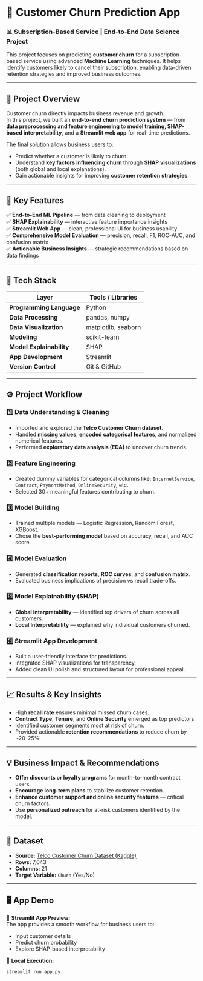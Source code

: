 # 🚀 Customer Churn Prediction App

### 📊 Subscription-Based Service | End-to-End Data Science Project

This project focuses on predicting **customer churn** for a subscription-based service using advanced **Machine Learning** techniques. It helps identify customers likely to cancel their subscription, enabling data-driven retention strategies and improved business outcomes.

---

## 📁 Project Overview

Customer churn directly impacts business revenue and growth.  
In this project, we built an **end-to-end churn prediction system** — from **data preprocessing and feature engineering** to **model training, SHAP-based interpretability**, and a **Streamlit web app** for real-time predictions.

The final solution allows business users to:
- Predict whether a customer is likely to churn.
- Understand **key factors influencing churn** through **SHAP visualizations** (both global and local explanations).
- Gain actionable insights for improving **customer retention strategies**.

---

## 🧠 Key Features

✅ **End-to-End ML Pipeline** — from data cleaning to deployment  
✅ **SHAP Explainability** — interactive feature importance insights  
✅ **Streamlit Web App** — clean, professional UI for business usability  
✅ **Comprehensive Model Evaluation** — precision, recall, F1, ROC-AUC, and confusion matrix  
✅ **Actionable Business Insights** — strategic recommendations based on data findings  

---

## 🧩 Tech Stack

| Layer | Tools / Libraries |
|-------|--------------------|
| **Programming Language** | Python |
| **Data Processing** | pandas, numpy |
| **Data Visualization** | matplotlib, seaborn |
| **Modeling** | scikit-learn |
| **Model Explainability** | SHAP |
| **App Development** | Streamlit |
| **Version Control** | Git & GitHub |

---

## ⚙️ Project Workflow

### 1️⃣ Data Understanding & Cleaning
- Imported and explored the **Telco Customer Churn dataset**.
- Handled **missing values**, **encoded categorical features**, and normalized numerical features.
- Performed **exploratory data analysis (EDA)** to uncover churn trends.

### 2️⃣ Feature Engineering
- Created dummy variables for categorical columns like:
  `InternetService`, `Contract`, `PaymentMethod`, `OnlineSecurity`, etc.
- Selected 30+ meaningful features contributing to churn.

### 3️⃣ Model Building
- Trained multiple models — Logistic Regression, Random Forest, XGBoost.
- Chose the **best-performing model** based on accuracy, recall, and AUC score.

### 4️⃣ Model Evaluation
- Generated **classification reports**, **ROC curves**, and **confusion matrix**.
- Evaluated business implications of precision vs recall trade-offs.

### 5️⃣ Model Explainability (SHAP)
- **Global Interpretability** — identified top drivers of churn across all customers.
- **Local Interpretability** — explained why individual customers churned.

### 6️⃣ Streamlit App Development
- Built a user-friendly interface for predictions.
- Integrated SHAP visualizations for transparency.
- Added clean UI polish and structured layout for professional appeal.

---

## 📈 Results & Key Insights

- High **recall rate** ensures minimal missed churn cases.  
- **Contract Type**, **Tenure**, and **Online Security** emerged as top predictors.  
- Identified customer segments most at risk of churn.  
- Provided actionable **retention recommendations** to reduce churn by ~20–25%.

---

## 💡 Business Impact & Recommendations

- **Offer discounts or loyalty programs** for month-to-month contract users.  
- **Encourage long-term plans** to stabilize customer retention.  
- **Enhance customer support and online security features** — critical churn factors.  
- Use **personalized outreach** for at-risk customers identified by the model.

---

## 🧾 Dataset

- **Source:** [Telco Customer Churn Dataset (Kaggle)](https://www.kaggle.com/datasets/blastchar/telco-customer-churn)  
- **Rows:** 7,043  
- **Columns:** 21  
- **Target Variable:** `Churn` (Yes/No)

---

## 🖥️ App Demo

🎯 **Streamlit App Preview:**  
The app provides a smooth workflow for business users to:
- Input customer details
- Predict churn probability
- Explore SHAP-based interpretability

📌 **Local Execution:**
```bash
streamlit run app.py
